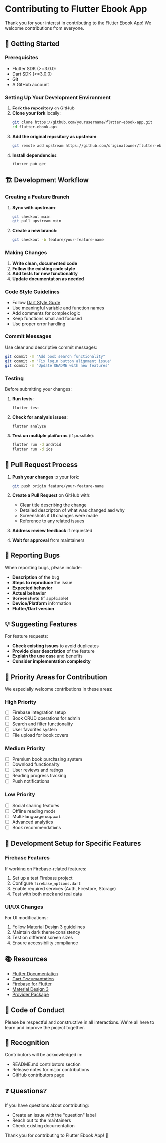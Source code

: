 # Contributing to Flutter Ebook App

Thank you for your interest in contributing to the Flutter Ebook App! We welcome contributions from everyone.

## 🚀 Getting Started

### Prerequisites

- Flutter SDK (>=3.0.0)
- Dart SDK (>=3.0.0)
- Git
- A GitHub account

### Setting Up Your Development Environment

1. **Fork the repository** on GitHub
2. **Clone your fork** locally:
   ```bash
   git clone https://github.com/yourusername/flutter-ebook-app.git
   cd flutter-ebook-app
   ```
3. **Add the original repository as upstream**:
   ```bash
   git remote add upstream https://github.com/originalowner/flutter-ebook-app.git
   ```
4. **Install dependencies**:
   ```bash
   flutter pub get
   ```

## 🏗️ Development Workflow

### Creating a Feature Branch

1. **Sync with upstream**:
   ```bash
   git checkout main
   git pull upstream main
   ```
2. **Create a new branch**:
   ```bash
   git checkout -b feature/your-feature-name
   ```

### Making Changes

1. **Write clean, documented code**
2. **Follow the existing code style**
3. **Add tests for new functionality**
4. **Update documentation as needed**

### Code Style Guidelines

- Follow [Dart Style Guide](https://dart.dev/guides/language/effective-dart/style)
- Use meaningful variable and function names
- Add comments for complex logic
- Keep functions small and focused
- Use proper error handling

### Commit Messages

Use clear and descriptive commit messages:

```bash
git commit -m "Add book search functionality"
git commit -m "Fix login button alignment issue"
git commit -m "Update README with new features"
```

### Testing

Before submitting your changes:

1. **Run tests**:
   ```bash
   flutter test
   ```
2. **Check for analysis issues**:
   ```bash
   flutter analyze
   ```
3. **Test on multiple platforms** (if possible):
   ```bash
   flutter run -d android
   flutter run -d ios
   ```

## 📝 Pull Request Process

1. **Push your changes** to your fork:
   ```bash
   git push origin feature/your-feature-name
   ```

2. **Create a Pull Request** on GitHub with:
   - Clear title describing the change
   - Detailed description of what was changed and why
   - Screenshots if UI changes were made
   - Reference to any related issues

3. **Address review feedback** if requested

4. **Wait for approval** from maintainers

## 🐛 Reporting Bugs

When reporting bugs, please include:

- **Description** of the bug
- **Steps to reproduce** the issue
- **Expected behavior**
- **Actual behavior**
- **Screenshots** (if applicable)
- **Device/Platform** information
- **Flutter/Dart version**

## 💡 Suggesting Features

For feature requests:

- **Check existing issues** to avoid duplicates
- **Provide clear description** of the feature
- **Explain the use case** and benefits
- **Consider implementation complexity**

## 🎯 Priority Areas for Contribution

We especially welcome contributions in these areas:

### High Priority
- [ ] Firebase integration setup
- [ ] Book CRUD operations for admin
- [ ] Search and filter functionality
- [ ] User favorites system
- [ ] File upload for book covers

### Medium Priority
- [ ] Premium book purchasing system
- [ ] Download functionality
- [ ] User reviews and ratings
- [ ] Reading progress tracking
- [ ] Push notifications

### Low Priority
- [ ] Social sharing features
- [ ] Offline reading mode
- [ ] Multi-language support
- [ ] Advanced analytics
- [ ] Book recommendations

## 🔧 Development Setup for Specific Features

### Firebase Features
If working on Firebase-related features:
1. Set up a test Firebase project
2. Configure `firebase_options.dart`
3. Enable required services (Auth, Firestore, Storage)
4. Test with both mock and real data

### UI/UX Changes
For UI modifications:
1. Follow Material Design 3 guidelines
2. Maintain dark theme consistency
3. Test on different screen sizes
4. Ensure accessibility compliance

## 📚 Resources

- [Flutter Documentation](https://docs.flutter.dev/)
- [Dart Documentation](https://dart.dev/guides)
- [Firebase for Flutter](https://firebase.flutter.dev/)
- [Material Design 3](https://m3.material.io/)
- [Provider Package](https://pub.dev/packages/provider)

## 🤝 Code of Conduct

Please be respectful and constructive in all interactions. We're all here to learn and improve the project together.

## 🎉 Recognition

Contributors will be acknowledged in:
- README.md contributors section
- Release notes for major contributions
- GitHub contributors page

## ❓ Questions?

If you have questions about contributing:
- Create an issue with the "question" label
- Reach out to the maintainers
- Check existing documentation

Thank you for contributing to Flutter Ebook App! 🚀
